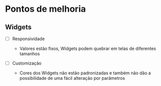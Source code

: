 # Pontos de melhoria

## Widgets

- [ ] Responsividade
    - Valores estão fixos, Widgets podem quebrar em telas de diferentes tamanhos

- [ ] Customização
    - Cores dos Widgets não estão padronizadas e também não dão a possibilidade de uma fácil alteração por parâmetros

